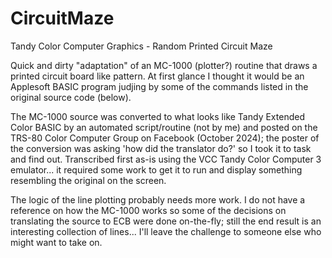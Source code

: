 # CircuitMaze
Tandy Color Computer Graphics - Random Printed Circuit Maze

Quick and dirty "adaptation" of an MC-1000 (plotter?) routine that draws a printed circuit board like pattern. At first glance I thought it would be an Applesoft BASIC program judjing by some of the commands listed in the original source code (below).

The MC-1000 source was converted to what looks like Tandy Extended Color BASIC by an automated script/routine (not by me) and posted on the TRS-80 Color Computer Group on Facebook (October 2024); the poster of the conversion was asking 'how did the translator do?' so I took it to task and find out. Transcribed first as-is using the VCC Tandy Color Computer 3 emulator... it required some work to get it to run and display something resembling the original on the screen.

The logic of the line plotting probably needs more work. I do not have a reference on how the MC-1000 works so some of the decisions on translating the source to ECB were done on-the-fly; still the end result is an interesting collection of lines... I'll leave the challenge to someone else who might want to take on.

